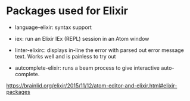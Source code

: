 # Packages used for Elixir

- language-elixir: syntax support

- iex: run an Elixir IEx (REPL) session in an Atom window

- linter-elixirc: displays in-line the error with parsed out error message text. Works well and is painless to try out

- autcomplete-elixir: runs a beam process to give interactive auto-complete.


https://brainlid.org/elixir/2015/11/12/atom-editor-and-elixir.html#elixir-packages

